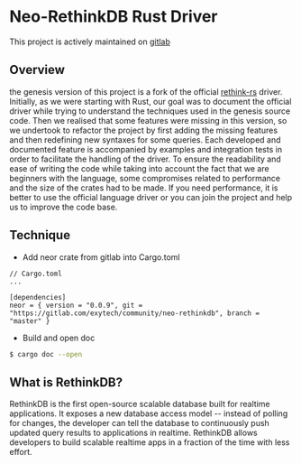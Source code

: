 # Neo-RethinkDB Rust Driver

This project is actively maintained on [gitlab](https://gitlab.com/exytech/community/neo-rethinkdb)
## Overview

the genesis version of this project is a fork of the official [rethink-rs](https://github.com/rethinkdb/rethinkdb-rs) driver. Initially, as we were starting with Rust, our goal was to document the official driver while trying to understand the techniques used in the genesis source code. Then we realised that some features were missing in this version, so we undertook to refactor the project by first adding the missing features and then redefining new syntaxes for some queries. Each developed and documented feature is accompanied by examples and integration tests in order to facilitate the handling of the driver. To ensure the readability and ease of writing the code while taking into account the fact that we are beginners with the language, some compromises related to performance and the size of the crates had to be made. If you need performance, it is better to use the official language driver or you can join the project and help us to improve the code base.

## Technique

- Add neor crate from gitlab into Cargo.toml
```
// Cargo.toml
...

[dependencies]
neor = { version = "0.0.9", git = "https://gitlab.com/exytech/community/neo-rethinkdb", branch = "master" }
```

- Build and open doc
```bash
$ cargo doc --open
```

## What is RethinkDB?
RethinkDB is the first open-source scalable database built for realtime applications. It exposes a new database access model -- instead of polling for changes, the developer can tell the database to continuously push updated query results to applications in realtime. RethinkDB allows developers to build scalable realtime apps in a fraction of the time with less effort.
